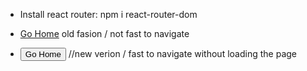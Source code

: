 
- Install react router: npm i react-router-dom

- <a href='/'>Go Home</a> old fasion / not fast to navigate
- <Link to="/"><Button>Go Home</Button></Link> //new verion / fast to navigate without loading the page 

